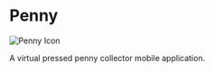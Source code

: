 # Penny
![Penny Icon](https://file%2B.vscode-resource.vscode-cdn.net/Users/evanalba/penny/lib/images/icon.png?version%3D1713855699224)

A virtual pressed penny collector mobile application.
